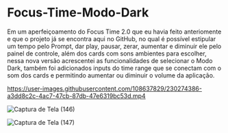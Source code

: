 

# Focus-Time-Modo-Dark
Em um aperfeiçoamento do Focus Time 2.0 que eu havia feito anteriomente e que o projeto já se encontra aqui no GitHub, no qual é possível estipular um tempo pelo Prompt, dar play, pausar, zerar, aumentar e diminuir ele pelo painel de controle, além dos cards com sons ambientes para escolher, nessa nova versão acrescentei as funcionalidades de selecionar o Modo Dark, também foi adicionados inputs do time range que se conectam com o som dos cards e permitindo aumentar ou diminuir o volume da aplicação. 

https://user-images.githubusercontent.com/108637829/230274386-a3dd8c2c-4ac7-47cb-87db-47e6319bc53d.mp4

![Captura de Tela (146)](https://user-images.githubusercontent.com/108637829/230272512-7cd70418-d2b3-4427-8421-63288bd2d3a9.png)


![Captura de Tela (147)](https://user-images.githubusercontent.com/108637829/230272513-dccfb056-b2d4-4d74-bc10-662e42428e00.png)
